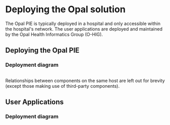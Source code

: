 <!--
SPDX-FileCopyrightText: Copyright (C) 2024 Opal Health Informatics Group at the Research Institute of the McGill University Health Centre <john.kildea@mcgill.ca>

SPDX-License-Identifier: CC-BY-SA-4.0
-->

# Deploying the Opal solution

The Opal PIE is typically deployed in a hospital and only accessible within the hospital's network.
The user applications are deployed and maintained by the Opal Health Informatics Group (O-HIG).

## Deploying the Opal PIE

### Deployment diagram

```plantuml source="docs/deploy/diagrams/deployment_diagram_pie.puml"
```

Relationships between components on the same host are left out for brevity (except those making use of third-party components).

## User Applications

### Deployment diagram

```plantuml source="docs/deploy/diagrams/deployment_diagram_user.puml"
```
